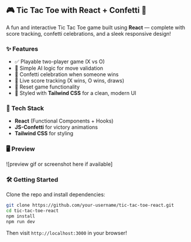 ## 🎮 Tic Tac Toe with React + Confetti 🎉

A fun and interactive Tic Tac Toe game built using **React** — complete with score tracking, confetti celebrations, and a sleek responsive design!

### ✨ Features
- ✅ Playable two-player game (X vs O)
- 🧠 Simple AI logic for move validation
- 🥳 Confetti celebration when someone wins
- 🧮 Live score tracking (X wins, O wins, draws)
- 🔄 Reset game functionality
- 💅 Styled with **Tailwind CSS** for a clean, modern UI

### 🚀 Tech Stack
- **React** (Functional Components + Hooks)
- **JS-Confetti** for victory animations
- **Tailwind CSS** for styling

### 🖥️ Preview
![preview gif or screenshot here if available]

### 🛠️ Getting Started

Clone the repo and install dependencies:

```bash
git clone https://github.com/your-username/tic-tac-toe-react.git
cd tic-tac-toe-react
npm install
npm run dev
```

Then visit `http://localhost:3000` in your browser!

